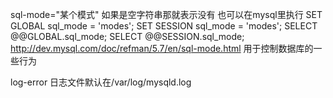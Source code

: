 sql-mode="某个模式" 如果是空字符串那就表示没有
也可以在mysql里执行
SET GLOBAL sql_mode = 'modes';
SET SESSION sql_mode = 'modes';
SELECT @@GLOBAL.sql_mode;
SELECT @@SESSION.sql_mode;
http://dev.mysql.com/doc/refman/5.7/en/sql-mode.html
用于控制数据库的一些行为


log-error
日志文件默认在/var/log/mysqld.log

